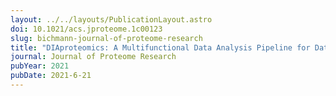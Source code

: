 ```yaml
---
layout: ../../layouts/PublicationLayout.astro
doi: 10.1021/acs.jproteome.1c00123
slug: bichmann-journal-of-proteome-research
title: "DIAproteomics: A Multifunctional Data Analysis Pipeline for Data-Independent Acquisition Proteomics and Peptidomics"
journal: Journal of Proteome Research
pubYear: 2021
pubDate: 2021-6-21
---
```

